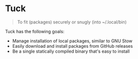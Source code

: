 # Tuck

> To fit (packages) securely or snugly (into ~/.local/bin)

Tuck has the following goals:

* Manage installation of local packages, similar to GNU Stow
* Easily download and install packages from GitHub releases
* Be a single statically compiled binary that's easy to install
